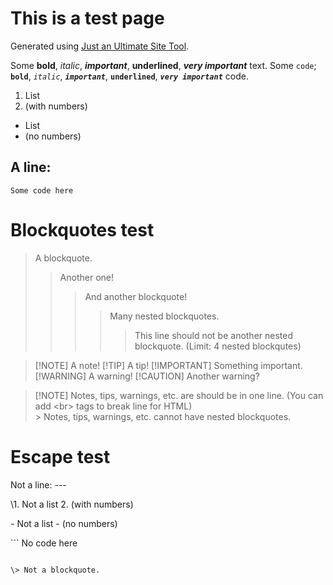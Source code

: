 # This is a test page
Generated using [Just an Ultimate Site Tool](https://just.is-a.dev/).

Some **bold**, *italic*, ***important***, __underlined__, __***very important***__ text.
Some `code`; **`bold`**, *`italic`*, ***`important`***, __`underlined`__, __***`very important`***__ code.

1. List
2. (with numbers)

- List
- (no numbers)

A line:
---

```
Some code here
```

# Blockquotes test
> A blockquote.
> > Another one!
> > > And another blockquote!
> > > > Many nested blockquotes.
> > > > > This line should not be another nested blockquote. (Limit: 4 nested blockqutes)

> [!NOTE] A note!
> [!TIP] A tip!
> [!IMPORTANT] Something important.
> [!WARNING] A warning!
> [!CAUTION] Another warning?

> [!NOTE] Notes, tips, warnings, etc. are should be in one line. (You can add \<br> tags to break line for HTML) <br> > Notes, tips, warnings, etc. cannot have nested blockquotes.

# Escape test
Not a line:
\---

\1. Not a list
2\. (with numbers)

\- Not a list
\- (no numbers)

\```
No code here
```

\> Not a blockquote.